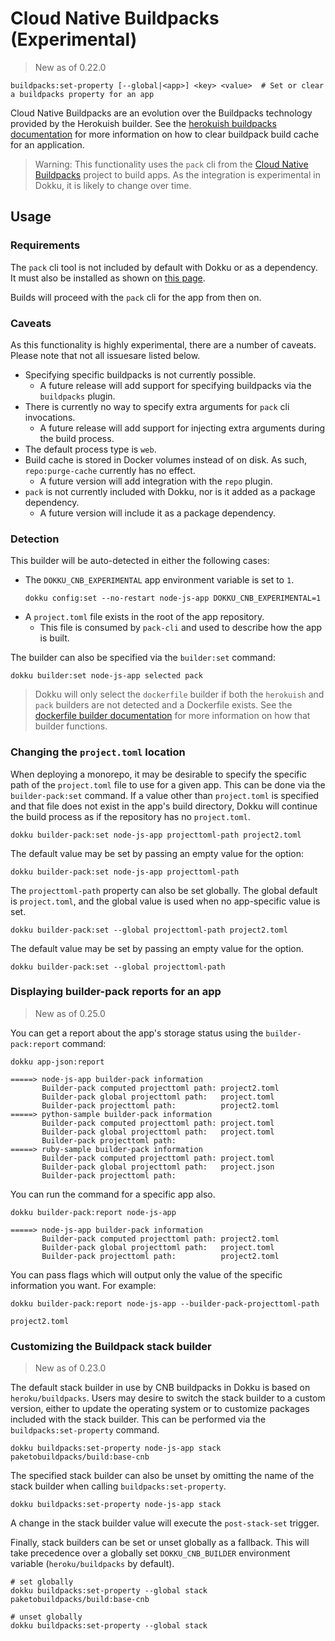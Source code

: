 # Cloud Native Buildpacks (Experimental)

> New as of 0.22.0

```
buildpacks:set-property [--global|<app>] <key> <value>  # Set or clear a buildpacks property for an app
```

Cloud Native Buildpacks are an evolution over the Buildpacks technology provided by the Herokuish builder. See the [herokuish buildpacks documentation](/docs/deployment/builders/herokuish-buildpacks.md) for more information on how to clear buildpack build cache for an application.

> Warning: This functionality uses the `pack` cli from the [Cloud Native Buildpacks](https://buildpacks.io) project to build apps. As the integration is experimental in Dokku, it is likely to change over time.

## Usage

### Requirements

The `pack` cli tool is not included by default with Dokku or as a dependency. It must also be installed as shown on [this page](https://buildpacks.io/docs/tools/pack/).

Builds will proceed with the `pack` cli for the app from then on.

### Caveats

As this functionality is highly experimental, there are a number of caveats. Please note that not all issuesare listed below.

- Specifying specific buildpacks is not currently possible.
  - A future release will add support for specifying buildpacks via the `buildpacks` plugin.
- There is currently no way to specify extra arguments for `pack` cli invocations.
  - A future release will add support for injecting extra arguments during the build process.
- The default process type is `web`.
- Build cache is stored in Docker volumes instead of on disk. As such, `repo:purge-cache` currently has no effect.
  - A future version will add integration with the `repo` plugin.
- `pack` is not currently included with Dokku, nor is it added as a package dependency.
  - A future version will include it as a package dependency.

### Detection

This builder will be auto-detected in either the following cases:

- The `DOKKU_CNB_EXPERIMENTAL` app environment variable is set to `1`.
  ```shell
  dokku config:set --no-restart node-js-app DOKKU_CNB_EXPERIMENTAL=1
  ```
- A `project.toml` file exists in the root of the app repository.
  - This file is consumed by `pack-cli` and used to describe how the app is built.

The builder can also be specified via the `builder:set` command:

```shell
dokku builder:set node-js-app selected pack
```

> Dokku will only select the `dockerfile` builder if both the `herokuish` and `pack` builders are not detected and a Dockerfile exists. See the [dockerfile builder documentation](/docs/deployment/builders/dockerfiles.md) for more information on how that builder functions.

### Changing the `project.toml` location

When deploying a monorepo, it may be desirable to specify the specific path of the `project.toml` file to use for a given app. This can be done via the `builder-pack:set` command. If a value other than `project.toml` is specified and that file does not exist in the app's build directory, Dokku will continue the build process as if the repository has no `project.toml`.

```shell
dokku builder-pack:set node-js-app projecttoml-path project2.toml
```

The default value may be set by passing an empty value for the option:

```shell
dokku builder-pack:set node-js-app projecttoml-path
```

The `projecttoml-path` property can also be set globally. The global default is `project.toml`, and the global value is used when no app-specific value is set.

```shell
dokku builder-pack:set --global projecttoml-path project2.toml
```

The default value may be set by passing an empty value for the option.

```shell
dokku builder-pack:set --global projecttoml-path
```

### Displaying builder-pack reports for an app

> New as of 0.25.0

You can get a report about the app's storage status using the `builder-pack:report` command:

```shell
dokku app-json:report
```

```
=====> node-js-app builder-pack information
       Builder-pack computed projecttoml path: project2.toml
       Builder-pack global projecttoml path:   project.toml
       Builder-pack projecttoml path:          project2.toml
=====> python-sample builder-pack information
       Builder-pack computed projecttoml path: project.toml
       Builder-pack global projecttoml path:   project.toml
       Builder-pack projecttoml path:
=====> ruby-sample builder-pack information
       Builder-pack computed projecttoml path: project.toml
       Builder-pack global projecttoml path:   project.json
       Builder-pack projecttoml path:
```

You can run the command for a specific app also.

```shell
dokku builder-pack:report node-js-app
```

```
=====> node-js-app builder-pack information
       Builder-pack computed projecttoml path: project2.toml
       Builder-pack global projecttoml path:   project.toml
       Builder-pack projecttoml path:          project2.toml
```

You can pass flags which will output only the value of the specific information you want. For example:

```shell
dokku builder-pack:report node-js-app --builder-pack-projecttoml-path
```

```
project2.toml
```

### Customizing the Buildpack stack builder

> New as of 0.23.0

The default stack builder in use by CNB buildpacks in Dokku is based on `heroku/buildpacks`. Users may desire to switch the stack builder to a custom version, either to update the operating system or to customize packages included with the stack builder. This can be performed via the `buildpacks:set-property` command.

```shell
dokku buildpacks:set-property node-js-app stack paketobuildpacks/build:base-cnb
```

The specified stack builder can also be unset by omitting the name of the stack builder when calling `buildpacks:set-property`.

```shell
dokku buildpacks:set-property node-js-app stack
```

A change in the stack builder value will execute the `post-stack-set` trigger.

Finally, stack builders can be set or unset globally as a fallback. This will take precedence over a globally set `DOKKU_CNB_BUILDER` environment variable (`heroku/buildpacks` by default).

```shell
# set globally
dokku buildpacks:set-property --global stack paketobuildpacks/build:base-cnb

# unset globally
dokku buildpacks:set-property --global stack
```
